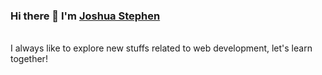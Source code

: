 ### Hi there 👋 I'm [Joshua Stephen](https://joshuastephen.com) <p align="right"><img src="https://visitor-badge.laobi.icu/badge?page_id=josteph" alt=""/></p>

I always like to explore new stuffs related to web development, let's learn together! 

<!--
**josteph/josteph** is a ✨ _special_ ✨ repository because its `README.md` (this file) appears on your GitHub profile.

Here are some ideas to get you started:

- 🔭 I’m currently working on ...
- 🌱 I’m currently learning ...
- 👯 I’m looking to collaborate on ...
- 🤔 I’m looking for help with ...
- 💬 Ask me about ...
- 📫 How to reach me: ...
- 😄 Pronouns: ...
- ⚡ Fun fact: ...
-->
